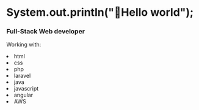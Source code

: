 <h1>System.out.println("👋Hello world");</h1>
<h3>Full-Stack Web developer</h3>

<p>Working with:</p>
<table>
    <li>html</li>
    <li>css</li>
    <li>php</li>
    <li>laravel</li>
    <li>java</li>
    <li>javascript</li>
    <li>angular</li>
    <li>AWS</li>
</table>
<!---
AlejGom/AlejGom is a ✨ special ✨ repository because its `README.md` (this file) appears on your GitHub profile.
You can click the Preview link to take a look at your changes.
- echo "Bienvenid@ a mi GitHub" . 😄;
- 👀 I’m interested in ...
- 🌱 I’m currently learning ...
- 💞️ I’m looking to collaborate on ...
- 📫 How to reach me ...
--->
